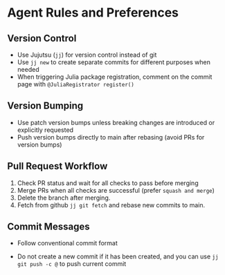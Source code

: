 # Agent Rules and Preferences

## Version Control
- Use Jujutsu (`jj`) for version control instead of git
- Use `jj new` to create separate commits for different purposes when needed
- When triggering Julia package registration, comment on the commit page with `@JuliaRegistrator register()`

## Version Bumping
- Use patch version bumps unless breaking changes are introduced or explicitly requested
- Push version bumps directly to main after rebasing (avoid PRs for version bumps)

## Pull Request Workflow
1. Check PR status and wait for all checks to pass before merging
2. Merge PRs when all checks are successful (prefer `squash and merge`)
3. Delete the branch after merging.
4. Fetch from github `jj git fetch` and rebase new commits to main.

## Commit Messages
- Follow conventional commit format

- Do not create a new commit if it has been created, and you can use `jj git push -c @` to push current commit
